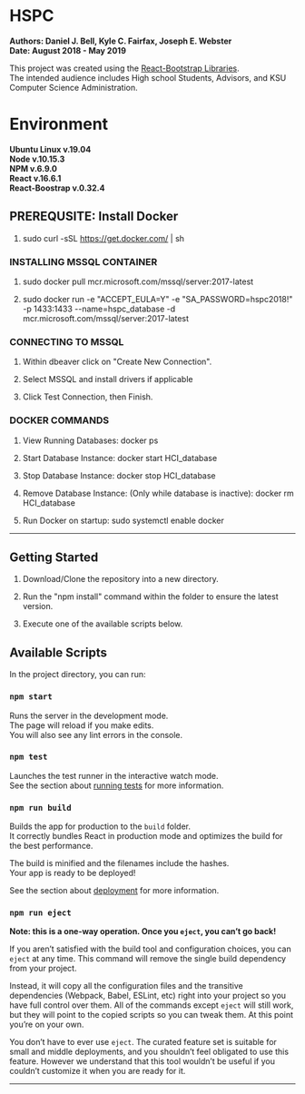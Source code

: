 # HSPC
**Authors: Daniel J. Bell, Kyle C. Fairfax, Joseph E. Webster**  
**Date: August 2018 - May 2019**

This project was created using the [React-Bootstrap Libraries](https://react-bootstrap.github.io/).  
The intended audience includes High school Students, Advisors, and KSU Computer Science Administration.

# Environment
**Ubuntu Linux v.19.04**          
**Node v.10.15.3**         
**NPM v.6.9.0**        
**React v.16.6.1**  
**React-Boostrap v.0.32.4**  

## PREREQUSITE: Install Docker
1. sudo curl -sSL https://get.docker.com/ | sh

### INSTALLING MSSQL CONTAINER

1. sudo docker pull mcr.microsoft.com/mssql/server:2017-latest

2. sudo docker run -e "ACCEPT_EULA=Y" -e "SA_PASSWORD=hspc2018!" -p 1433:1433 --name=hspc_database -d mcr.microsoft.com/mssql/server:2017-latest

### CONNECTING TO MSSQL

1. Within dbeaver click on "Create New Connection".

2. Select MSSQL and install drivers if applicable

3. Click Test Connection, then Finish.

### DOCKER COMMANDS

1. View Running Databases:	docker ps

2. Start Database Instance:	docker start HCI_database

3. Stop Database Instance: 	docker stop HCI_database

4. Remove Database Instance: (Only while database is inactive):	docker rm HCI_database

5. Run Docker on startup: sudo systemctl enable docker

*********************************************************************************************************

## Getting Started

1. Download/Clone the repository into a new directory.

2. Run the "npm install" command within the folder to ensure the latest version.

3. Execute one of the available scripts below.

## Available Scripts

In the project directory, you can run:

### `npm start`

Runs the server in the development mode.<br>
The page will reload if you make edits.<br>
You will also see any lint errors in the console.

### `npm test`

Launches the test runner in the interactive watch mode.<br>
See the section about [running tests](https://facebook.github.io/create-react-app/docs/running-tests) for more information.

### `npm run build`

Builds the app for production to the `build` folder.<br>
It correctly bundles React in production mode and optimizes the build for the best performance.

The build is minified and the filenames include the hashes.<br>
Your app is ready to be deployed!

See the section about [deployment](https://facebook.github.io/create-react-app/docs/deployment) for more information.

### `npm run eject`

**Note: this is a one-way operation. Once you `eject`, you can’t go back!**

If you aren’t satisfied with the build tool and configuration choices, you can `eject` at any time. This command will remove the single build dependency from your project.

Instead, it will copy all the configuration files and the transitive dependencies (Webpack, Babel, ESLint, etc) right into your project so you have full control over them. All of the commands except `eject` will still work, but they will point to the copied scripts so you can tweak them. At this point you’re on your own.

You don’t have to ever use `eject`. The curated feature set is suitable for small and middle deployments, and you shouldn’t feel obligated to use this feature. However we understand that this tool wouldn’t be useful if you couldn’t customize it when you are ready for it.

*********************************************************************************************************
